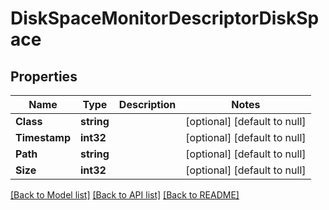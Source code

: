 # DiskSpaceMonitorDescriptorDiskSpace

## Properties
Name | Type | Description | Notes
------------ | ------------- | ------------- | -------------
**Class** | **string** |  | [optional] [default to null]
**Timestamp** | **int32** |  | [optional] [default to null]
**Path** | **string** |  | [optional] [default to null]
**Size** | **int32** |  | [optional] [default to null]

[[Back to Model list]](../README.md#documentation-for-models) [[Back to API list]](../README.md#documentation-for-api-endpoints) [[Back to README]](../README.md)


